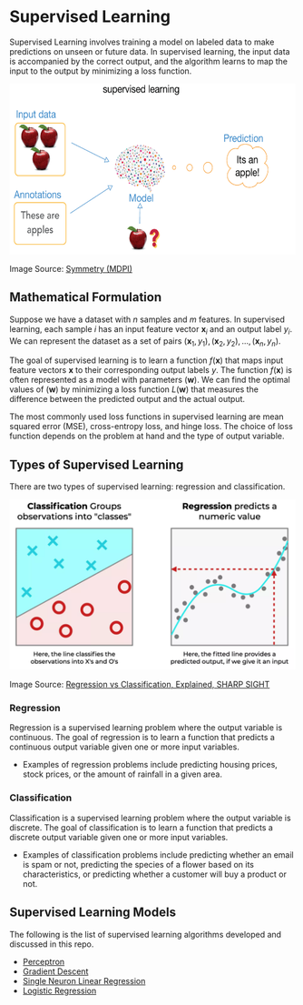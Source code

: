 # Supervised Learning
Supervised Learning involves training a model on labeled data to make predictions on unseen or future data. In supervised learning, the input data is accompanied by the correct output, and the algorithm learns to map the input to the output by minimizing a loss function.

<img src="https://github.com/kashifliaqat/Data_Science_and_Machine-Learning/raw/main/Images/supervised_learning.PNG" alt="Supervised Learning" width="600" height="300">

Image Source: [Symmetry (MDPI)](https://www.mdpi.com/2073-8994/10/12/734)

## Mathematical Formulation
Suppose we have a dataset with $n$ samples and $m$ features. In supervised learning, each sample $i$ has an input feature vector $\boldsymbol{x}_i$ and an output label $y_i$. We can represent the dataset as a set of pairs ${( \boldsymbol{x}_1, y_1), (\boldsymbol{x}_2, y_2),..., (\boldsymbol{x}_n, y_n)}$.

The goal of supervised learning is to learn a function $f(\boldsymbol{x})$ that maps input feature vectors $\boldsymbol{x}$ to their corresponding output labels $y$. The function $f(\boldsymbol{x})$ is often represented as a model with parameters $(\boldsymbol{w})$. We can find the optimal values of $(\boldsymbol{w})$ by minimizing a loss function $L(\boldsymbol{w})$ that measures the difference between the predicted output and the actual output.

The most commonly used loss functions in supervised learning are mean squared error (MSE), cross-entropy loss, and hinge loss. The choice of loss function depends on the problem at hand and the type of output variable.

## Types of Supervised Learning
There are two types of supervised learning: regression and classification.

<img src="https://github.com/kashifliaqat/Data_Science_and_Machine-Learning/raw/main/Images/reg_vs_class.PNG" alt="Regression vs Classification" width="600" height="300">

Image Source: [Regression vs Classification, Explained, SHARP SIGHT](https://www.sharpsightlabs.com/blog/regression-vs-classification/)

### Regression
Regression is a supervised learning problem where the output variable is continuous. The goal of regression is to learn a function that predicts a continuous output variable given one or more input variables.

- Examples of regression problems include predicting housing prices, stock prices, or the amount of rainfall in a given area.

### Classification
Classification is a supervised learning problem where the output variable is discrete. The goal of classification is to learn a function that predicts a discrete output variable given one or more input variables.

- Examples of classification problems include predicting whether an email is spam or not, predicting the species of a flower based on its characteristics, or predicting whether a customer will buy a product or not.

## Supervised Learning Models 
The following is the list of supervised learning algorithms developed and discussed in this repo. 

- [Perceptron](https://github.com/kashifliaqat/Data_Science_and_Machine-Learning/tree/main/Supervised_Learning/1_Perceptron)
- [Gradient Descent](https://github.com/kashifliaqat/Data_Science_and_Machine-Learning/tree/main/Supervised_Learning/2_Gradient%20Descent) 
- [Single Neuron Linear Regression](https://github.com/kashifliaqat/Data_Science_and_Machine-Learning/tree/main/Supervised_Learning/3_Single_Neuron_Linear_Regression)
- [Logistic Regression](https://github.com/kashifliaqat/Data_Science_and_Machine-Learning/tree/main/Supervised_Learning/4_Logistic_Regression)
